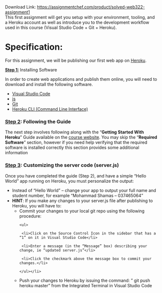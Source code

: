 Download Link: https://assignmentchef.com/product/solved-web322-assignment1
<br>
This first assignment will get you setup with your environment, tooling, and a Heroku account as well as introduce you to the development workflow used in this course (Visual Studio Code + Git + Heroku).

<h1>Specification:</h1>

For this assignment, we will be publishing our first web app on <a href="https://www.heroku.com/home">Heroku</a>.

<strong><u>Step 1:</u></strong> Installing Software

In order to create web applications and publish them online, you will need to download and install the following software.

<ul>

 <li><a href="https://code.visualstudio.com/download">Visual Studio Code</a></li>

 <li><a href="https://nodejs.org/en/download/">js</a></li>

 <li><a href="https://git-scm.com/downloads">Git</a></li>

 <li><a href="https://devcenter.heroku.com/articles/heroku-cli#download-and-install">Heroku CLI (Command Line Interface)</a></li>

</ul>

<h3><strong><u>Step 2</u></strong><strong>:</strong> Following the Guide</h3>

The next step involves following along with the “<strong>Getting Started With Heroku</strong>” Guide available on the <a href="https://web322.ca/getting-started-with-heroku">course website</a>.  You may skip the “<strong>Required Software</strong>” section, however if you need help verifying that the required software is installed correctly this section provides some additional information

<h3> <strong><u>Step 3</u>:</strong> Customizing the server code (server.js)</h3>

Once you have completed the guide (Step 2), and have a simple “Hello World” app running on Heroku, you must personalize the output:

<ul>

 <li>Instead of “Hello World” – change your app to output your full name and student number, for example “Mohammad Shamas – 037465064”</li>

 <li><strong>HINT</strong>: If you make any changes to your server.js file after publishing to Heroku, you will have to:

  <ul>

   <li>Commit your changes to your local git repo using the following procedure:

    <ul>

     <li>Click on the Source Control Icon in the sidebar that has a “1” on it in Visual Studio Code</li>

     <li>Enter a message (in the “Message” box) describing your change, ie “updated server.js”</li>

     <li>Click the checkmark above the message box to commit your changes.</li>

    </ul></li>

   <li>Push your changes to Heroku by issuing the command: ” git push heroku master” from the Integrated Terminal in Visual Studio Code</li>

  </ul></li>

</ul>